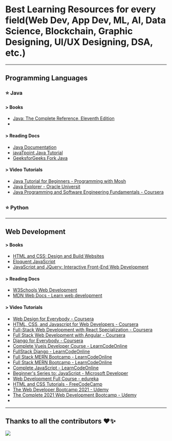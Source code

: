 # Best Learning Resources for every field(Web Dev, App Dev, ML, AI, Data Science, Blockchain, Graphic Designing, UI/UX Designing, DSA, etc.)
--- 

## Programming Languages



### ⭐ Java

#### > Books
- [Java: The Complete Reference, Eleventh Edition](https://amzn.to/3uy26Jz)
- 

#### > Reading Docs
- [Java Documentation](https://docs.oracle.com/javase/8/docs/)
- [javaTpoint Java Tutorial](https://www.javatpoint.com/java-tutorial)
- [GeeksforGeeks Fork Java](https://practice.geeksforgeeks.org/courses/fork-java)

#### > Video Tutorials
- [Java Tutorial for Beginners - Programming with Mosh](https://youtu.be/eIrMbAQSU34)
- [Java Explorer - Oracle Universit](https://learn.oracle.com/ols/learning-path/java-explorer/40805/79726)
- [Java Programming and Software Engineering Fundamentals - Coursera](https://www.coursera.org/specializations/java-programming)
##


### ⭐ Python

---
## Web Development

#### > Books
- [HTML and CSS: Design and Build Websites](https://amzn.to/3vzeOcv)
- [Eloquent JavaScript](https://amzn.to/3utXTXE)
- [JavaScript and JQuery: Interactive Front-End Web Development](https://amzn.to/34rJeS8)

#### > Reading Docs
- [W3Schools Web Development](https://www.w3schools.com/whatis/default.asp)
- [MDN Web Docs - Learn web development](https://developer.mozilla.org/en-US/docs/Learn)

#### > Video Tutorials
- [Web Design for Everybody - Coursera](https://www.coursera.org/specializations/web-design)
- [HTML, CSS, and Javascript for Web Developers - Coursera](https://www.coursera.org/learn/html-css-javascript-for-web-developers)
- [Full-Stack Web Development with React Specialization - Coursera](https://www.coursera.org/specializations/full-stack-react)
- [Full Stack Web Development with Angular - Coursera](https://www.coursera.org/specializations/full-stack-mobile-app-development)
- [Django for Everybody - Coursera](https://www.coursera.org/specializations/django)
- [Complete Vuejs Developer Course - LearnCodeOnline](https://courses.learncodeonline.in/learn/Complete-VueJS-developer-course)
- [FullStack Django - LearnCodeOnline](https://courses.learncodeonline.in/learn/FullStack-Django-Developer-Freelance-ready)
- [Full Stack MERN Bootcamp - LearnCodeOnline](https://courses.learncodeonline.in/learn/Full-Stack-MERN-Bootcamp)
- [Full Stack MERN Bootcamp - LearnCodeOnline](https://courses.learncodeonline.in/learn/Full-Stack-MERN-Bootcamp)
- [Complete JavaScript - LearnCodeOnline](https://courses.learncodeonline.in/learn/Complete-Javascript-course)
- [Beginner's Series to: JavaScript - Microsoft Developer](https://youtube.com/playlist?list=PLlrxD0HtieHhW0NCG7M536uHGOtJ95Ut2)
- [Web Development Full Course - edureka](https://youtu.be/Q33KBiDriJY)
- [HTML and CSS Tutorials - FreeCodeCamp](https://youtube.com/playlist?list=PLWKjhJtqVAbnSe1qUNMG7AbPmjIG54u88)
- [The Web Developer Bootcamp 2021 - Udemy](https://www.udemy.com/course/the-web-developer-bootcamp/)
- [The Complete 2021 Web Development Bootcamp - Udemy](https://www.udemy.com/course/the-complete-web-development-bootcamp/)
- 






---
## Thanks to all the contributors ❤️✨
<a href = "https://github.com/aniket-sinha8/Best-Learning-Resources/graphs/contributors">
  <img src = "https://contrib.rocks/image?repo=aniket-sinha8/Best-Learning-Resources"/>
</a>
